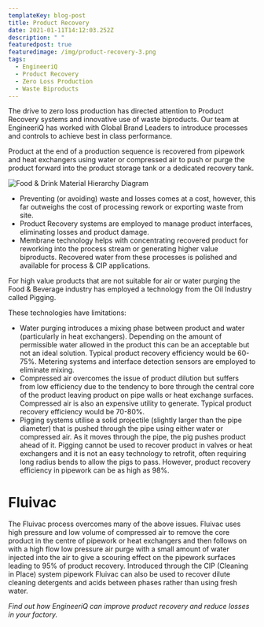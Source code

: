 ```yaml
---
templateKey: blog-post
title: Product Recovery
date: 2021-01-11T14:12:03.252Z
description: " "
featuredpost: true
featuredimage: /img/product-recovery-3.png
tags:
  - EngineeriQ
  - Product Recovery
  - Zero Loss Production
  - Waste Biproducts
---
```

The drive to zero loss production has directed attention to Product Recovery systems and innovative use of waste biproducts. Our team at EngineeriQ has worked with Global Brand Leaders to introduce processes and controls to achieve best in class performance.

Product at the end of a production sequence is recovered from pipework and heat exchangers using water or compressed air to push or purge the product forward into the product storage tank or a dedicated recovery tank.

![Food & Drink Material Hierarchy Diagram](/img/product-recovery-3.png "Food & Drink Material Hierarchy")

* Preventing (or avoiding) waste and losses comes at a cost, however, this far outweighs the cost of processing rework or exporting waste from site.
* Product Recovery systems are employed to manage product interfaces, eliminating losses and product damage. 
* Membrane technology helps with concentrating recovered product for reworking into the process stream or generating higher value biproducts. Recovered water from these processes is polished and available for process & CIP applications.

For high value products that are not suitable for air or water purging the Food & Beverage industry has employed a technology from the Oil Industry called Pigging.

These technologies have limitations:

* Water purging introduces a mixing phase between product and water (particularly in heat exchangers). Depending on the amount of permissible water allowed in the product this can be an acceptable but not an ideal solution. Typical product recovery efficiency would be 60-75%. Metering systems and interface detection sensors are employed to eliminate mixing.
* Compressed air overcomes the issue of product dilution but suffers from low efficiency due to the tendency to bore through the central core of the product leaving product on pipe walls or heat exchange surfaces. Compressed air is also an expensive utility to generate. Typical product recovery efficiency would be 70-80%.
* Pigging systems utilise a solid projectile (slightly larger than the pipe diameter) that is pushed through the pipe using either water or compressed air. As it moves through the pipe, the pig pushes product ahead of it. Pigging cannot be used to recover product in valves or heat exchangers and it is not an easy technology to retrofit, often requiring long radius bends to allow the pigs to pass. However, product recovery efficiency in pipework can be as high as 98%.

# Fluivac

The Fluivac process overcomes many of the above issues. Fluivac uses high pressure and low volume of compressed air to remove the core product in the centre of pipework or heat exchangers and then follows on with a high flow low pressure air purge with a small amount of water injected into the air to give a scouring effect on the pipework surfaces leading to 95% of product recovery. Introduced through the CIP (Cleaning in Place) system pipework Fluivac can also be used to recover dilute cleaning detergents and acids between phases rather than using fresh water.

*Find out how EngineeriQ can improve product recovery and reduce losses in your factory.*